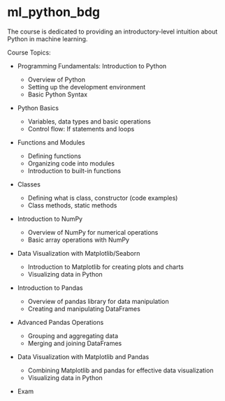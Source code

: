 # ml_python_bdg
The course is dedicated to providing an introductory-level intuition about Python in machine learning.

Course Topics:
* Programming Fundamentals: Introduction to Python
  - Overview of Python
  - Setting up the development environment
  - Basic Python Syntax
 
* Python Basics
  - Variables, data types and basic operations
  - Control flow: If statements and loops
 
* Functions and Modules
  - Defining functions
  - Organizing code into modules
  - Introduction to built-in functions
 
* Classes
  - Defining what is class, constructor (code examples)
  - Class methods, static methods
 
* Introduction to NumPy
  - Overview of NumPy for numerical operations
  - Basic array operations with NumPy
 
* Data Visualization with Matplotlib/Seaborn
  - Introduction to Matplotlib for creating plots and charts
  - Visualizing data in Python
 
* Introduction to Pandas
  - Overview of pandas library for data manipulation
  - Creating and manipulating DataFrames
 
* Advanced Pandas Operations
  - Grouping and aggregating data
  - Merging and joining DataFrames
 
* Data Visualization with Matplotlib and Pandas
  - Combining Matplotlib and pandas for effective data visualization
  - Visualizing data in Python
 
* Exam 
